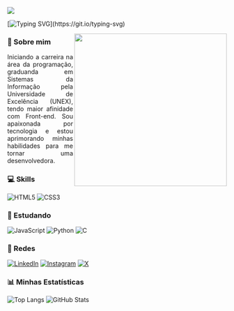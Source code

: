 
![](https://komarev.com/ghpvc/?username=tarscilla&color=F1BFFB&label=Views&style=plastic)

[![Typing SVG](https://readme-typing-svg.demolab.com?font=Fira+Code&pause=1000&color=F1BFFB&center=true&vCenter=true&width=435&lines=%F0%9F%90%A8+Ol%C3%A1%2C+meu+nome+%C3%A9+Tarscilla!)](https://git.io/typing-svg)

<img height=350 align="right" src="https://github.com/user-attachments/assets/77f6da79-28cc-4b7b-8b36-fd8562fb84c5"/>

### 📖 Sobre mim

<section>
<p align="justify">
Iniciando a carreira na área da programação, graduanda em Sistemas da Informação pela Universidade de Excelência (UNEX), tendo maior afinidade com Front-end. Sou apaixonada por tecnologia e estou aprimorando minhas habilidades para me tornar uma desenvolvedora.
</p>


### 💻 Skills 

![HTML5](https://img.shields.io/badge/HTML5-F1BFFB?style=for-the-badge&logo=html5&logoColor=black)
![CSS3](https://img.shields.io/badge/CSS3-F1BFFB?style=for-the-badge&logo=css3&logoColor=black)


### 📝 Estudando

![JavaScript](https://img.shields.io/badge/JavaScript-F1BFFB?style=for-the-badge&logo=javascript&logoColor=black)
![Python](https://img.shields.io/badge/python-F1BFFB?style=for-the-badge&logo=python&logoColor=black)
![C](https://img.shields.io/badge/C-F1BFFB?style=for-the-badge&logo=c&logoColor=black)

### 📱 Redes 

[![LinkedIn](https://img.shields.io/badge/LinkedIn-F1BFFB?style=for-the-badge&logo=linkedin&logoColor=black)](https://www.linkedin.com/in/tarscilla-almeida/) 
[![Instagram](https://img.shields.io/badge/-Instagram-F1BFFB?style=for-the-badge&logo=instagram&logoColor=black)](https://www.instagram.com/http_tace/)
[![X](https://img.shields.io/badge/X-F1BFFB?style=for-the-badge&logo=x&logoColor=black)](https://x.com/tarscillsa)

### 📊 Minhas Estatísticas 

![Top Langs](https://github-readme-stats-git-masterrstaa-rickstaa.vercel.app/api/top-langs/?username=tarscilla&layout=compact&bg_color=F1BFFB&border_color=F1BFFB&title_color=000&text_color=000)
![GitHub Stats](https://github-readme-stats.vercel.app/api?username=tarscilla&theme=transparent&bg_color=F1BFFB&border_color=F1BFFB&show_icons=true&icon_color=000&title_color=000&text_color=000&hide_title=true&hide=stars)
